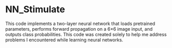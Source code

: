 # NN_Stimulate
This code implements a two-layer neural network that loads pretrained parameters, performs forward propagation on a 6×6 image input, and outputs class probabilities. This code was created solely to help me address problems I encountered while learning neural networks.
